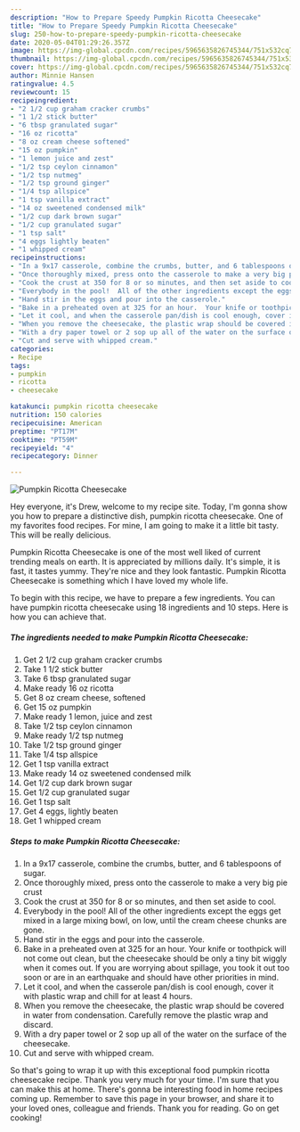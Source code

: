 ```yaml
---
description: "How to Prepare Speedy Pumpkin Ricotta Cheesecake"
title: "How to Prepare Speedy Pumpkin Ricotta Cheesecake"
slug: 250-how-to-prepare-speedy-pumpkin-ricotta-cheesecake
date: 2020-05-04T01:29:26.357Z
image: https://img-global.cpcdn.com/recipes/5965635826745344/751x532cq70/pumpkin-ricotta-cheesecake-recipe-main-photo.jpg
thumbnail: https://img-global.cpcdn.com/recipes/5965635826745344/751x532cq70/pumpkin-ricotta-cheesecake-recipe-main-photo.jpg
cover: https://img-global.cpcdn.com/recipes/5965635826745344/751x532cq70/pumpkin-ricotta-cheesecake-recipe-main-photo.jpg
author: Minnie Hansen
ratingvalue: 4.5
reviewcount: 15
recipeingredient:
- "2 1/2 cup graham cracker crumbs"
- "1 1/2 stick butter"
- "6 tbsp granulated sugar"
- "16 oz ricotta"
- "8 oz cream cheese softened"
- "15 oz pumpkin"
- "1 lemon juice and zest"
- "1/2 tsp ceylon cinnamon"
- "1/2 tsp nutmeg"
- "1/2 tsp ground ginger"
- "1/4 tsp allspice"
- "1 tsp vanilla extract"
- "14 oz sweetened condensed milk"
- "1/2 cup dark brown sugar"
- "1/2 cup granulated sugar"
- "1 tsp salt"
- "4 eggs lightly beaten"
- "1 whipped cream"
recipeinstructions:
- "In a 9x17 casserole, combine the crumbs, butter, and 6 tablespoons of sugar."
- "Once thoroughly mixed, press onto the casserole to make a very big pie crust"
- "Cook the crust at 350 for 8 or so minutes, and then set aside to cool."
- "Everybody in the pool!  All of the other ingredients except the eggs get mixed in a large mixing bowl, on low, until the cream cheese chunks are gone."
- "Hand stir in the eggs and pour into the casserole."
- "Bake in a preheated oven at 325 for an hour.  Your knife or toothpick will not come out clean, but the cheesecake should be only a tiny bit wiggly when it comes out.  If you are worrying about spillage, you took it out too soon or are in an earthquake and should have other priorities in mind."
- "Let it cool, and when the casserole pan/dish is cool enough, cover it with plastic wrap and chill for at least 4 hours."
- "When you remove the cheesecake, the plastic wrap should be covered in water from condensation.  Carefully remove the plastic wrap and discard."
- "With a dry paper towel or 2 sop up all of the water on the surface of the cheesecake."
- "Cut and serve with whipped cream."
categories:
- Recipe
tags:
- pumpkin
- ricotta
- cheesecake

katakunci: pumpkin ricotta cheesecake 
nutrition: 150 calories
recipecuisine: American
preptime: "PT17M"
cooktime: "PT59M"
recipeyield: "4"
recipecategory: Dinner

---
```



![Pumpkin Ricotta Cheesecake](https://img-global.cpcdn.com/recipes/5965635826745344/751x532cq70/pumpkin-ricotta-cheesecake-recipe-main-photo.jpg)

Hey everyone, it's Drew, welcome to my recipe site. Today, I'm gonna show you how to prepare a distinctive dish, pumpkin ricotta cheesecake. One of my favorites food recipes. For mine, I am going to make it a little bit tasty. This will be really delicious.



Pumpkin Ricotta Cheesecake is one of the most well liked of current trending meals on earth. It is appreciated by millions daily. It's simple, it is fast, it tastes yummy. They're nice and they look fantastic. Pumpkin Ricotta Cheesecake is something which I have loved my whole life.


To begin with this recipe, we have to prepare a few ingredients. You can have pumpkin ricotta cheesecake using 18 ingredients and 10 steps. Here is how you can achieve that.

<!--inarticleads1-->

##### The ingredients needed to make Pumpkin Ricotta Cheesecake:

1. Get 2 1/2 cup graham cracker crumbs
1. Take 1 1/2 stick butter
1. Take 6 tbsp granulated sugar
1. Make ready 16 oz ricotta
1. Get 8 oz cream cheese, softened
1. Get 15 oz pumpkin
1. Make ready 1 lemon, juice and zest
1. Take 1/2 tsp ceylon cinnamon
1. Make ready 1/2 tsp nutmeg
1. Take 1/2 tsp ground ginger
1. Take 1/4 tsp allspice
1. Get 1 tsp vanilla extract
1. Make ready 14 oz sweetened condensed milk
1. Get 1/2 cup dark brown sugar
1. Get 1/2 cup granulated sugar
1. Get 1 tsp salt
1. Get 4 eggs, lightly beaten
1. Get 1 whipped cream




<!--inarticleads2-->

##### Steps to make Pumpkin Ricotta Cheesecake:

1. In a 9x17 casserole, combine the crumbs, butter, and 6 tablespoons of sugar.
1. Once thoroughly mixed, press onto the casserole to make a very big pie crust
1. Cook the crust at 350 for 8 or so minutes, and then set aside to cool.
1. Everybody in the pool!  All of the other ingredients except the eggs get mixed in a large mixing bowl, on low, until the cream cheese chunks are gone.
1. Hand stir in the eggs and pour into the casserole.
1. Bake in a preheated oven at 325 for an hour.  Your knife or toothpick will not come out clean, but the cheesecake should be only a tiny bit wiggly when it comes out.  If you are worrying about spillage, you took it out too soon or are in an earthquake and should have other priorities in mind.
1. Let it cool, and when the casserole pan/dish is cool enough, cover it with plastic wrap and chill for at least 4 hours.
1. When you remove the cheesecake, the plastic wrap should be covered in water from condensation.  Carefully remove the plastic wrap and discard.
1. With a dry paper towel or 2 sop up all of the water on the surface of the cheesecake.
1. Cut and serve with whipped cream.




So that's going to wrap it up with this exceptional food pumpkin ricotta cheesecake recipe. Thank you very much for your time. I'm sure that you can make this at home. There's gonna be interesting food in home recipes coming up. Remember to save this page in your browser, and share it to your loved ones, colleague and friends. Thank you for reading. Go on get cooking!
